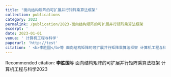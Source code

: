```yaml
---
title: "面向结构矩阵的可扩展并行矩阵乘算法框架"
collection: publications
category: 2023
permalink: /publication/2023-面向结构矩阵的可扩展并行矩阵乘算法框架
excerpt: '       '
date: 2023-01-01
venue: ' 计算机工程与科学'
paperurl: 'http://test'
citation: ' <b>李胜国</b>等 面向结构矩阵的可扩展并行矩阵乘算法框架 计算机工程与科学2023'
---
```



Recommended citation:  <b>李胜国</b>等 面向结构矩阵的可扩展并行矩阵乘算法框架 计算机工程与科学2023